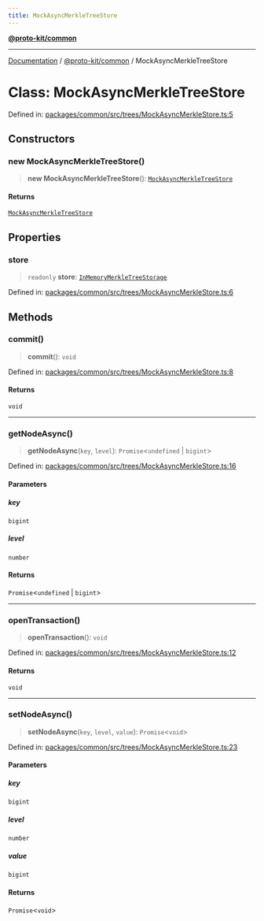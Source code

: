 ```yaml
---
title: MockAsyncMerkleTreeStore
---
```


[**@proto-kit/common**](../README.md)

***

[Documentation](../../../README.md) / [@proto-kit/common](../README.md) / MockAsyncMerkleTreeStore

# Class: MockAsyncMerkleTreeStore

Defined in: [packages/common/src/trees/MockAsyncMerkleStore.ts:5](https://github.com/proto-kit/framework/blob/28efa802e3737fc3b77339148b307ef7246f3ef1/packages/common/src/trees/MockAsyncMerkleStore.ts#L5)

## Constructors

### new MockAsyncMerkleTreeStore()

> **new MockAsyncMerkleTreeStore**(): [`MockAsyncMerkleTreeStore`](MockAsyncMerkleTreeStore.md)

#### Returns

[`MockAsyncMerkleTreeStore`](MockAsyncMerkleTreeStore.md)

## Properties

### store

> `readonly` **store**: [`InMemoryMerkleTreeStorage`](InMemoryMerkleTreeStorage.md)

Defined in: [packages/common/src/trees/MockAsyncMerkleStore.ts:6](https://github.com/proto-kit/framework/blob/28efa802e3737fc3b77339148b307ef7246f3ef1/packages/common/src/trees/MockAsyncMerkleStore.ts#L6)

## Methods

### commit()

> **commit**(): `void`

Defined in: [packages/common/src/trees/MockAsyncMerkleStore.ts:8](https://github.com/proto-kit/framework/blob/28efa802e3737fc3b77339148b307ef7246f3ef1/packages/common/src/trees/MockAsyncMerkleStore.ts#L8)

#### Returns

`void`

***

### getNodeAsync()

> **getNodeAsync**(`key`, `level`): `Promise`\<`undefined` \| `bigint`\>

Defined in: [packages/common/src/trees/MockAsyncMerkleStore.ts:16](https://github.com/proto-kit/framework/blob/28efa802e3737fc3b77339148b307ef7246f3ef1/packages/common/src/trees/MockAsyncMerkleStore.ts#L16)

#### Parameters

##### key

`bigint`

##### level

`number`

#### Returns

`Promise`\<`undefined` \| `bigint`\>

***

### openTransaction()

> **openTransaction**(): `void`

Defined in: [packages/common/src/trees/MockAsyncMerkleStore.ts:12](https://github.com/proto-kit/framework/blob/28efa802e3737fc3b77339148b307ef7246f3ef1/packages/common/src/trees/MockAsyncMerkleStore.ts#L12)

#### Returns

`void`

***

### setNodeAsync()

> **setNodeAsync**(`key`, `level`, `value`): `Promise`\<`void`\>

Defined in: [packages/common/src/trees/MockAsyncMerkleStore.ts:23](https://github.com/proto-kit/framework/blob/28efa802e3737fc3b77339148b307ef7246f3ef1/packages/common/src/trees/MockAsyncMerkleStore.ts#L23)

#### Parameters

##### key

`bigint`

##### level

`number`

##### value

`bigint`

#### Returns

`Promise`\<`void`\>
